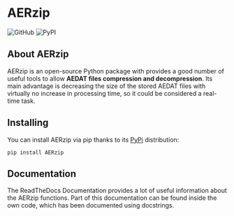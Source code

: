 # AERzip 

![GitHub](https://img.shields.io/github/license/alvaroy96/AERzip?color=yellow&label=License&logo=License&logoColor=black)
![PyPI](https://img.shields.io/pypi/v/AERzip?color=yellow&label=AERzip&logo=AERzip&logoColor=black&style=plastic)

## About AERzip

AERzip is an open-source Python package with provides a good number of useful tools to allow **AEDAT files compression and decompression**. Its main advantage is decreasing the size of the stored AEDAT files with virtually no increase in processing time, so it could be considered a real-time task.

## Installing

You can install AERzip via pip thanks to its [PyPi](https://pypi.org/project/AERzip/) distribution:

```
pip install AERzip
```

## Documentation

The ReadTheDocs Documentation provides a lot of useful information about the AERzip functions. Part of this documentation can be found inside the own code, which has been documented using docstrings.

